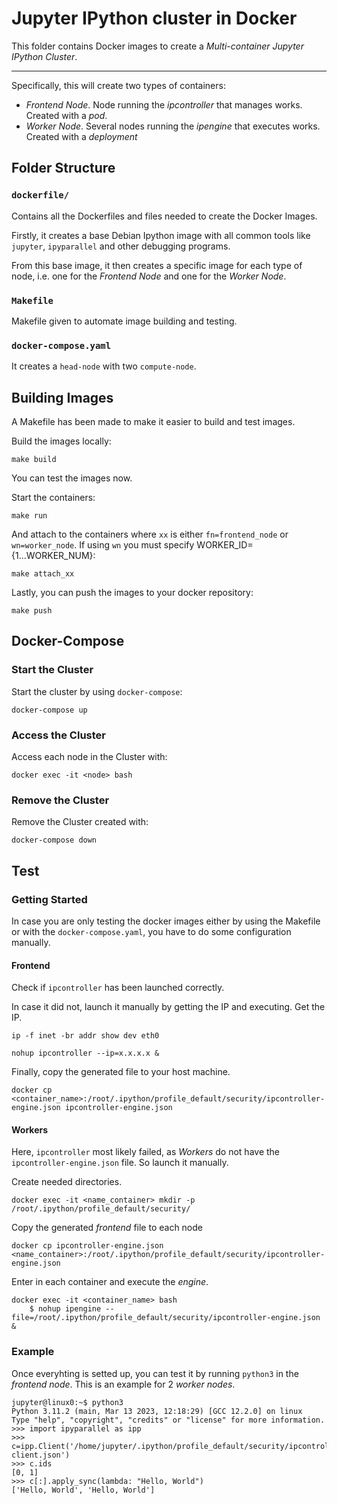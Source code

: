 # Jupyter IPython cluster in Docker

This folder contains Docker images to create a *Multi-container Jupyter IPython Cluster*.

---

Specifically, this will create two types of containers:
* *Frontend Node*. Node running the *ipcontroller* that manages works. Created with a *pod*.
* *Worker Node*. Several nodes running the *ipengine* that executes works. Created with a *deployment*

## Folder Structure
### `dockerfile/`
Contains all the Dockerfiles and files needed to create the Docker Images.

Firstly, it creates a base Debian Ipython image with all common tools like `jupyter`, `ipyparallel` and other debugging programs.

From this base image, it then creates a specific image for each type of node, i.e. one for the *Frontend Node* and one for the *Worker Node*.

### `Makefile`
Makefile given to automate image building and testing.

### `docker-compose.yaml`
It creates a `head-node` with two `compute-node`.

## Building Images
A Makefile has been made to make it easier to build and test images.

Build the images locally:
```console
make build
```

You can test the images now.

Start the containers:
```console
make run
```

And attach to the containers where `xx` is either `fn=frontend_node` or `wn=worker_node`. If using `wn` you must specify WORKER_ID={1...WORKER_NUM}:
```console
make attach_xx
```

Lastly, you can push the images to your docker repository:

```
make push
```

## Docker-Compose
### Start the Cluster
Start the cluster by using `docker-compose`:
```console
docker-compose up
```

### Access the Cluster

Access each node in the Cluster with:
```console
docker exec -it <node> bash
```

### Remove the Cluster
Remove the Cluster created with:
```console
docker-compose down
```

## Test

### Getting Started
In case you are only testing the docker images either by using the Makefile or with the `docker-compose.yaml`, you have to do some configuration manually.

#### Frontend

Check if `ipcontroller` has been launched correctly.

In case it did not, launch it manually by getting the IP and executing.
Get the IP.
```
ip -f inet -br addr show dev eth0
```

```
nohup ipcontroller --ip=x.x.x.x &
```

Finally, copy the generated file to your host machine.
```
docker cp <container_name>:/root/.ipython/profile_default/security/ipcontroller-engine.json ipcontroller-engine.json
```

#### Workers
Here, `ipcontroller` most likely failed, as *Workers* do not have the `ipcontroller-engine.json` file. So launch it manually.

Create needed directories.
```
docker exec -it <name_container> mkdir -p /root/.ipython/profile_default/security/
```

Copy the generated *frontend* file to each node
``` ln:false
docker cp ipcontroller-engine.json <name_container>:/root/.ipython/profile_default/security/ipcontroller-engine.json
```

Enter in each container and execute the *engine*.
```
docker exec -it <container_name> bash
	$ nohup ipengine --file=/root/.ipython/profile_default/security/ipcontroller-engine.json &
```

### Example
Once everyhting is setted up, you can test it by running `python3` in the *frontend node*.
This is an example for 2 *worker nodes*.
```
jupyter@linux0:~$ python3
Python 3.11.2 (main, Mar 13 2023, 12:18:29) [GCC 12.2.0] on linux
Type "help", "copyright", "credits" or "license" for more information.
>>> import ipyparallel as ipp
>>> c=ipp.Client('/home/jupyter/.ipython/profile_default/security/ipcontroller-client.json')
>>> c.ids
[0, 1]
>>> c[:].apply_sync(lambda: "Hello, World")
['Hello, World', 'Hello, World']
```